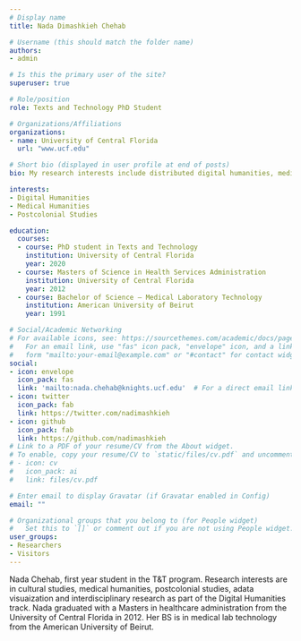 ```yaml
---
# Display name
title: Nada Dimashkieh Chehab

# Username (this should match the folder name)
authors:
- admin

# Is this the primary user of the site?
superuser: true

# Role/position
role: Texts and Technology PhD Student

# Organizations/Affiliations
organizations:
- name: University of Central Florida
  url: "www.ucf.edu"

# Short bio (displayed in user profile at end of posts)
bio: My research interests include distributed digital humanities, medical humanities, postcolonial studies, data visualization.

interests:
- Digital Humanities
- Medical Humanities
- Postcolonial Studies

education:
  courses:
  - course: PhD student in Texts and Technology
    institution: University of Central Florida
    year: 2020
  - course: Masters of Science in Health Services Administration
    institution: University of Central Florida
    year: 2012
  - course: Bachelor of Science – Medical Laboratory Technology	
    institution: American University of Beirut
    year: 1991

# Social/Academic Networking
# For available icons, see: https://sourcethemes.com/academic/docs/page-builder/#icons
#   For an email link, use "fas" icon pack, "envelope" icon, and a link in the
#   form "mailto:your-email@example.com" or "#contact" for contact widget.
social:
- icon: envelope
  icon_pack: fas
  link: 'mailto:nada.chehab@knights.ucf.edu'  # For a direct email link, use "mailto:test@example.org".
- icon: twitter
  icon_pack: fab
  link: https://twitter.com/nadimashkieh
- icon: github
  icon_pack: fab
  link: https://github.com/nadimashkieh
# Link to a PDF of your resume/CV from the About widget.
# To enable, copy your resume/CV to `static/files/cv.pdf` and uncomment the lines below.
# - icon: cv
#   icon_pack: ai
#   link: files/cv.pdf

# Enter email to display Gravatar (if Gravatar enabled in Config)
email: ""

# Organizational groups that you belong to (for People widget)
#   Set this to `[]` or comment out if you are not using People widget.
user_groups:
- Researchers
- Visitors
---
```


Nada Chehab, first year student in the T&T program. Research interests are in cultural studies, medical humanities, postcolonial studies, adata visuaization and interdisciplinary research as part of the Digital Humanities track. Nada graduated with a Masters in healthcare administration from the University of Central Florida in 2012. Her BS is in medical lab technology from the American University of Beirut. 
 